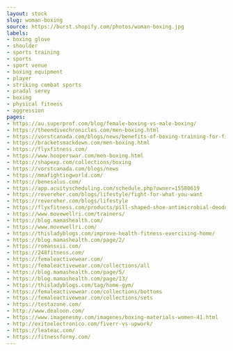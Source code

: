 ```yaml
---
layout: stock
slug: woman-boxing
source: https://burst.shopify.com/photos/woman-boxing.jpg
labels:
- boxing glove
- shoulder
- sports training
- sports
- sport venue
- boxing equipment
- player
- striking combat sports
- pradal serey
- boxing
- physical fitness
- aggression
pages:
- https://au.superprof.com/blog/female-boxing-vs-male-boxing/
- https://theendivechronicles.com/men-boxing.html
- https://vorstcanada.com/blogs/news/benefits-of-boxing-training-for-fitness
- https://bracketsmackdown.com/men-boxing.html
- https://flyxfitness.com/
- https://www.hooperswar.com/men-boxing.html
- https://shapexp.com/collections/boxing
- https://vorstcanada.com/blogs/news
- https://mmafightingworld.com/
- https://benesalus.com/
- https://app.acuityscheduling.com/schedule.php?owner=15580619
- https://revereher.com/blogs/lifestyle/fight-for-what-you-want
- https://revereher.com/blogs/lifestyle
- https://flyxfitness.com/products/pill-shaped-shoe-antimicrobial-deodorizer
- https://www.movewellri.com/trainers/
- https://blog.mamashealth.com/
- https://www.movewellri.com/
- https://thisladyblogs.com/improve-health-fitness-exercising-home/
- https://blog.mamashealth.com/page/2/
- https://romansxii.com/
- https://248fitness.com/
- https://femaleactivewear.com/
- https://femaleactivewear.com/collections/all
- https://blog.mamashealth.com/page/5/
- https://blog.mamashealth.com/page/13/
- https://thisladyblogs.com/tag/home-gym/
- https://femaleactivewear.com/collections/bottoms
- https://femaleactivewear.com/collections/sets
- https://testazone.com/
- http://www.dealoon.com/
- https://www.imagenesmy.com/imagenes/boxing-materials-women-41.html
- http://exitoelectronico.com/fiverr-vs-upwork/
- https://leateac.com/
- https://fitnessformy.com/
---
```

